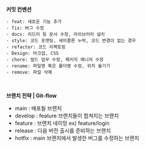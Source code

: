 **커밋 컨벤션**

```
- feat: 새로운 기능 추가
- fix: 버그 수정
- docs: 리드미 등 문서 수정, 라이브러리 설치
- style: 코드 포맷팅, 세미콜론 누락, 코드 변경이 없는 경우
- refactor: 코드 리팩토링
- Design: 마크업, CSS
- chore: 빌드 업무 수정, 패키지 매니저 수정
- rename: 파일명 혹은 폴더명 수정, 위치 옮기기
- remove: 파일 삭제
```

<br>

**브랜치 전략 | Git-flow**

- main : 배포될 브랜치
- develop : feature 브랜치들이 합쳐지는 브랜치
- feature : 브랜치 네이밍 ex) feature/login
- release : 다음 버전 출시를 준비하는 브랜치
- hotfix : main 브랜치에서 발생한 버그를 수정하는 브랜치
